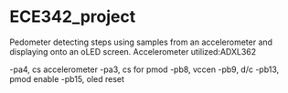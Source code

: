 # ECE342_project
Pedometer detecting steps using samples from an accelerometer and displaying onto an oLED screen.
Accelerometer utilized:ADXL362

-pa4, cs accelerometer
-pa3, cs for pmod
-pb8, vccen
-pb9, d/c
-pb13, pmod enable
-pb15, oled reset

